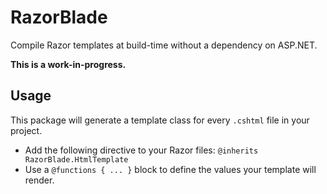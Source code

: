 # RazorBlade

Compile Razor templates at build-time without a dependency on ASP.NET.

**This is a work-in-progress.**

## Usage

This package will generate a template class for every `.cshtml` file in your project.

- Add the following directive to your Razor files: `@inherits RazorBlade.HtmlTemplate`
- Use a `@functions { ... }` block to define the values your template will render.
